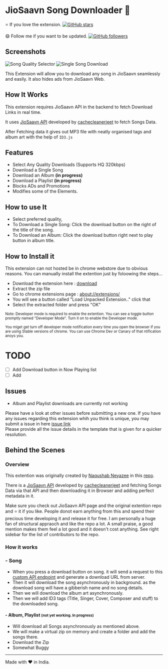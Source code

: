 # JioSaavn Song Downloader :musical_note:

:star: If you love the extension. [![GitHub stars](https://img.shields.io/github/stars/GrayGalaxy/JioSaavn-Song-Downloader.svg?style=flat&logo=github&label=Star)](https://github.com/GrayGalaxy/JioSaavn-Song-Downloader)

:smile: Follow me if you want to be updated. [![GitHub followers](https://img.shields.io/github/followers/GrayGalaxy.svg?style=flat&logo=github&label=Followers)](<(https://github.com/GrayGalaxy)>)

## Screenshots

![Song Quality Selector](https://i.ibb.co/KyH5D8M/02.png)
![Single Song Download](https://i.ibb.co/1shN3N3/Album-Download.png)

This Extension will allow you to download any song in JioSaavn seamlessly and easily. It also hides ads from JioSaavn Web.

## How It Works

This extension requires JioSaavn API in the backend to fetch Download Links in real time.

It uses [JioSaavn API](https://github.com/cachecleanerjeet/JiosaavnAPI) developed by [cachecleanerjeet](https://github.com/cachecleanerjeet) to fetch Songs Data.

After Fetching data it gives out MP3 file with neatly organised tags and album art with the help of `ID3.js`

## Features

- Select Any Quality Downloads (Supports HQ 320kbps)
- Download a Single Song
- Download an Album **(in progress)**
- Download a Playlist **(in progress)**
- Blocks ADs and Promotions
- Modifies some of the Elements.

## How to use It

- Select preferred quality,
- To Download a Single Song: Click the download button on the right of the title of the song.
- To Download an Album: Click the download button right next to play button in album title.

## How to Install it

This extension can not hosted be in chrome webstore due to obvious reasons. You can manually install the extention just by foloowing the steps...

- Download the extension here : [download](https://github.com/GrayGalaxy/JioSaavn-Downloader/releases)
- Extract the zip file
- Go to chrome extensions page : [about://extensions/](about://extensions/)
- You will see a button called "Load Unpacked Extension.." click that
- Select the extracted folder and press "OK"

<small>
Note: Developer mode is required to enable the extention. You can see a toggle button promptly named "Developer Mode". Turn it on to enable the Developer mode.

You miget get turn off developer mode notification every time you open the browser if you are using Stable versions of chrome. You can use Chrome Dev or Canary of that ntification anoys you.
</small>

# TODO
- [ ] Add Download button in Now Playing list
- [ ] Add

## Issues

- Album and Playlist downloads are currently not working

Please have a look at other issues before submitting a new one. If you have any issues regarding this extension whih you think is unique, you may submit a issue in here [issue link](https://github.com/naqushab/saavn-downloader-extension/issues/new)  
Please provide all the issue details in the template that is given for a quicker resolution.

## Behind the Scenes

### Overview

This extention was originally created by
[Naqushab Neyazee](https://github.com/naqushab) in this [repo](https://github.com/naqushab/saavn-downloader-extension).

There is a [JioSaavn API](https://github.com/cachecleanerjeet/JiosaavnAPI) developed by [cachecleanerjeet](https://github.com/cachecleanerjeet) and fetching Songs Data via that API and then downloading it in Browser and adding perfect metadata in it.

Make sure you check out JioSaavn API page and the original extention repo and :star: it if you like. People donot earn anything from this and spend their precious time developing it and release it for free. I am personally a huge fan of structural appraoch and like the repo a lot. A small praise, a good mention makes them feel a lot good and it doesn't cost anything. See right sidebar for the list of contributors to the repo.

### How it works

### - Song

- When you press a download button on song. it will send a request to this [custom API endpoint](corsdisabledsong.tuhinwin.workers.dev) and generate a download URL from server.
- Then it will download the song asynchronously in background. as the download song will have a gibberish name and no song details.
- Then we will download the album art asynchronously.
- Then we will add ID3 tags (Title, Singer, Cover, Composer and stuff) to the downloaded song.

#### - Album, Playlist <small>(not yet working. In progress)</small>

- Will download all Songs asynchronously as mentioned above.
- We will make a virtual zip on memory and create a folder and add the songs there.
- Download the Zip
- Somewhat Buggy
___
Made with :heart: in India.
